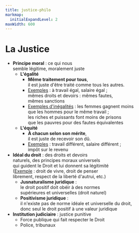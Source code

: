 ```yaml
---
title: justice-philo
markmap:
  initialExpandLevel: 2
maxWidth: 600
---
```

# **La Justice** <br>
- **Principe moral** :  ce qui nous <br> semble légitime, moralement juste <!--fold-->
  - **L'égalité**
    - **Même traitement pour tous**, <br> il est juste d'être traité comme tous les autres. 
    - <u>Exemples</u> : à travail égal, salaire égal ; <br> mêmes droits et devoirs : mêmes fautes, <br> mêmes sanctions
    - <u>Exemples d'inégalités</u> : les femmes gagnent moins <br> que les hommes pour le même travail ; <br> les riches et puissants font moins de prisons <br> que les pauvres pour des fautes équivalentes
  - **L'équité**
    - **À chacun selon son mérite**, <br> il est juste de recevoir son dû. 
    - <u>Exemples</u> : travail différent, salaire différent ; <br> impôt sur le revenu
- **Idéal du droit** : des droits et devoirs <br> naturels, des principes moraux universels <br> qui guident le Droit et lui donnent sa légitimité <br> (<u>Exemple</u> : droit de vivre, droit de penser <br> librement, respect de la liberté d'autrui, etc.)
  - **Jusnaturalisme juridique** : <br> le droit positif doit obéir à des normes <br> supérieures et universelles (droit naturel) <!--fold-->
  - **Positivisme juridique** : <br> il n'existe pas de norme idéale et universelle du droit, <br> donc seul le droit positif à une valeur juridique
- **Institution judiciaire** : justice punitive <!--fold-->
  - Force publique qui fait respecter le Droit
  - Police, tribunaux
